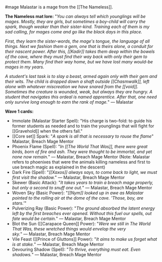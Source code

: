 #mage 
Malastar is a mage from the [[The Nameless]].

__The Nameless mat lore:__
"_You can always tell which younglings will be mages. Mostly, they are girls, but sometimes a boy-child will carry the spark, though weaker than their sister-kind. Training each of them is my sad calling, for mages come and go like the black days in this place._  

_First, they learn the sister-words, the mage's tongue, the language of all things. Next we fashion them a gem, one that is theirs alone, a conduit for their nascent power. After this, [[Kadir]] takes them deep within the bowels of the cave, where they must find their way back with only their gem to protect them. Many find their way home, but we have lost many would-be mages in my years._  
  
_A student's last task is to slay a beast, armed again only with their gem and their wits. The child is dropped down a shaft outside [[Chasmwalk]], left alone with whatever miscreation we have snared from the [[void]]. Sometimes the creature is wounded, weak, but always they are hungry. A student that navigates this ordeal is named apprentice. After that, one need only survive long enough to earn the rank of mage._" ― Malastar

__Wave 1 cards:__
+ Immolate (Malastar Starter Spell): "His charge is two-fold: to guide his former students as needed and to train the younglings that will fight for [[Gravehold]] when the others fall."
+ [[Core set]] Spark: "_A spark is all that is necessary to rouse the flame_"  Malastar, Breach Mage Mentor
+ Phoenix Flame (Spell): "_In [[The World That Was]], there were great birds, born of fire and ash. They were thought to be immortal, and yet none now remain._" ― Malastar, Breach Mage Mentor (Note: Malastar refers to phoenixes that were the animals killing nameless and first to use breach magic as explained in the descent)
+ Dark Fire (Spell): "_[[Xaxos]] always says, to come back to light, we must first visit the shadow._" ― Malastar, Breach Mage Mentor
+ Skewer (Basic Attack): "_It takes years to train a breach mage properly, but only a second to snuff one out._" ― Malastar, Breach Mage Mentor
+ Woven Sky (Basic Power): "_[[Nym]] looked up in awe as Malastar pointed to the rolling air at the dome of the cave. 'Those, boy, are stars.'_"
+ Pulverizing Ray (Basic Power): "_The ground absorbed the latent energy left by the first breaches ever opened. Without this fuel our spells, out fate would be certain._" ― Malastar, Breach Mage Mentor
+ Blot the Sun ([[Carapace Queen]] Power): "_Were we still in The World That Was, these wretched things would envelop the very sky._" ― Malastar, Breach Mage Mentor
+ Vile Feast ([[Prince of Gluttons]] Power): "_It aims to make us forget what is at stake._" ― Malastar, Breach Mage Mentor
+ Devouring Shadow (Spell): "_To thrive, everything must eat. Even shadows._" ― Malastar, Breach Mage Mentor